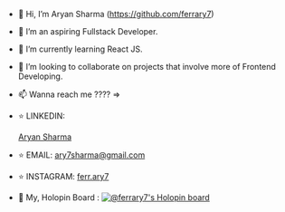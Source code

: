 - 👋 Hi, I’m Aryan Sharma (https://github.com/ferrary7)
- 👀 I’m an aspiring Fullstack Developer.
- 🌱 I’m currently learning React JS.
- 💞️ I’m looking to collaborate on projects that involve more of Frontend Developing.
- 📫 Wanna reach me ???? =>
-    ⭐ LINKEDIN: <div class="badge-base LI-profile-badge" data-locale="en_US" data-size="large" data-theme="dark" data-type="HORIZONTAL" data-vanity="ary7sharma-944a22250" data-version="v1"><a class="badge-base__link LI-simple-link" href="https://in.linkedin.com/in/ary7sharma-944a22250?trk=profile-badge">Aryan Sharma</a></div>
              
-    ⭐ EMAIL: ary7sharma@gmail.com
-    ⭐ INSTAGRAM: [ferr.ary7](https://www.instagram.com/ferr.ary7/)

- 🦖 My, Holopin Board : [![@ferrary7's Holopin board](https://holopin.me/ferrary7)](https://holopin.io/@ferrary7)


<!---
ferrary7/ferrary7 is a ✨ special ✨ repository because its `README.md` (this file) appears on your GitHub profile.
You can click the Preview link to take a look at your changes.
--->
